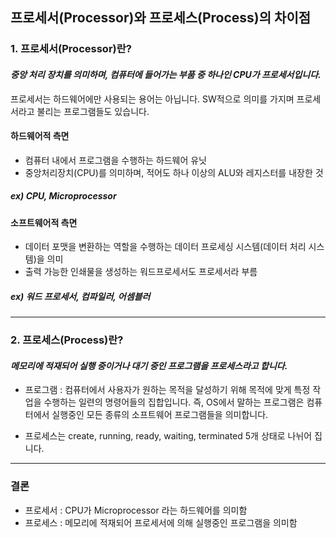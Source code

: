 ## 프로세서(Processor)와 프로세스(Process)의 차이점
### 1. 프로세서(Processor)란?
#### *중앙 처리 장치를 의미하며, 컴퓨터에 들어가는 부품 중 하나인 CPU가 프로세서입니다.*

프로세서는 하드웨어에만 사용되는 용어는 아닙니다. SW적으로 의미를 가지며 프로세서라고 불리는 프로그램들도 있습니다.

#### 하드웨어적 측면
- 컴퓨터 내에서 프로그램을 수행하는 하드웨어 유닛
- 중앙처리장치(CPU)를 의미하며, 적어도 하나 이상의 ALU와 레지스터를 내장한 것
##### ex) CPU, Microprocessor


#### 소프트웨어적 측면
- 데이터 포맷을 변환하는 역할을 수행하는 데이터 프로세싱 시스템(데이터 처리 시스템)을 의미
- 출력 가능한 인쇄물을 생성하는 워드프로세서도 프로세서라 부름
##### ex) 워드 프로세서, 컴파일러, 어셈블러

---
### 2. 프로세스(Process)란?
#### *메모리에 적재되어 실행 중이거나 대기 중인 프로그램을 프로세스라고 합니다.*

- 프로그램 : 컴퓨터에서 사용자가 원하는 목적을 달성하기 위해 목적에 맞게 특정 작업을 수행하는 일련의 명령어들의 집합입니다. 
즉, OS에서 말하는 프로그램은 컴퓨터에서 실행중인 모든 종류의 소프트웨어 프로그램들을 의미합니다.

- 프로세스는 create, running, ready, waiting, terminated 5개 상태로 나뉘어 집니다.

---
### 결론
- 프로세서 : CPU가 Microprocessor 라는 하드웨어를 의미함
- 프로세스 : 메모리에 적재되어 프로세서에 의해 실행중인 프로그램을 의미함